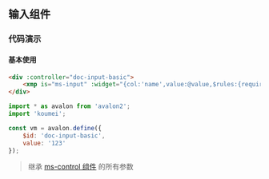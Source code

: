 ## 输入组件

### 代码演示

#### 基本使用

``` html
<div :controller="doc-input-basic">
    <xmp is="ms-input" :widget="{col:'name',value:@value,$rules:{required:true,message:'请输入名字'}}"></xmp>
</div>
```

``` js
import * as avalon from 'avalon2';
import 'koumei';

const vm = avalon.define({
    $id: 'doc-input-basic',
    value: '123'
});
```

> 继承 [ms-control 组件](#!/form-control) 的所有参数
